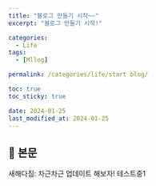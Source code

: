 ```yaml
---
title: "블로그 만들기 시작~~"
excerpt: "블로그 만들기 시작!"

categories:
  - Life
tags:
  - [Mllog]

permalink: /categories/life/start blog/

toc: true
toc_sticky: true

date: 2024-01-25
last_modified_at: 2024-01-25
---
```


## 🦥 본문

새해다짐: 차근차근 업데이트 해보자! 테스트중1

